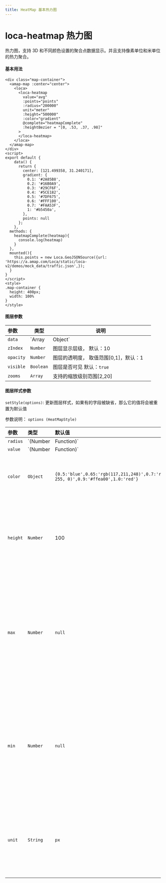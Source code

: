 ```yaml
---
title: HeatMap 基本热力图
---
```

# loca-heatmap 热力图
热力图，支持 3D 和不同颜色设置的聚合点数据显示。并且支持像素单位和米单位的热力聚合。
#### 基本用法
```vue
<div class="map-container">
  <amap-map :center="center">
    <loca>
      <loca-heatmap
        value="avg"
        :points="points"
        :radius="200000"
        unit="meter"
        :height="500000"
        :color="gradient"
        @complete="heatmapComplete"
        :heightBezier = "[0, .53, .37, .98]"
      >
      </loca-heatmap>
    </loca>
  </amap-map>
</div>
<script>
export default {
    data() {
      return {
        center: [121.499358, 31.240171],
        gradient: {
          0.1: '#2A85B8',
          0.2: '#16B0A9',
          0.3: '#29CF6F',
          0.4: '#5CE182',
          0.5: '#7DF675',
          0.6: '#FFF100',
          0.7: '#FAA53F',
          1: '#b5450a',
        },
        points: null
      };
    },
  methods: {
    heatmapComplete(heatmap){
      console.log(heatmap)
    }
  },
  mounted(){
    this.points = new Loca.GeoJSONSource({url: 'https://a.amap.com/Loca/static/loca-v2/demos/mock_data/traffic.json',});
  }
}
</script>
<style>
.map-container {
  height: 400px;
  width: 100%
}
</style>
```

#### 图层参数

| 参数           | 类型                       | 说明                                                         |
| :------------- | -------------------------- | ------------------------------------------------------------ |
| `data`         | `Array | Object` <img width=250/>                     | **为必填值**，data可以为点对象的数组，或者是`geojson`格式的对象，或者是直接传入`Loca.GeoJSONSource()`处理过后的对象 |
| `zIndex`       | `Number`                   | 图层显示层级， 默认：10                                            |
| `opacity`      | `Number`                   | 图层的透明度， 取值范围[0,1]，默认：1                                 |
| `visible` | `Boolean`                  | 图层是否可见  默认：`true`               |
| `zooms`        | `Array`                    | 支持的缩放级别范围[2,20]                                           |

#### 图层样式参数
`setStyle(options)`: 更新图层样式，如果有的字段被缺省，那么它的值将会被重置为默认值

参数说明：
`options (HeatMapStyle)`

| 参数            | 类型  | 默认值 | 说明                                                         |
| :---------     | :----- | :----- | :----------------------------------------------------------- |
| `radius`       |  `(Number | Function)`    | 20                      |热力的聚合半径，支持每个点的半径单独设置，单位取决于 unit 字段。支持动画过渡效果。 |
| `value `       |  `(Number | Function)`    | 10                      | 每个热力点的值，会影响最终的聚合结果，值越高代表越热。 |
| `color `       |   `Object`                | `{0.5:'blue',0.65:'rgb(117,211,248)',0.7:'rgb(0, 255, 0)',0.9:'#ffea00',1.0:'red'}` | 热力的颜色梯度，值是对象映射的形式。 |
| `height `      |   `Number`                | 100                     | 	热力最高点的高度值，单位取决于 unit 字段。支持动画过渡效果。 |
| `max `         |   `Number`                |  `null `     | 热力值的最大值，默认为数据中的最高值，也可以自定义设置，会控制热力的最热区域的显示效果。  |
| `min `         |   `Number`                |  `null `     | 热力值的最小值，默认为数据中的最小值，也可以自定义设置，会控制热力的最冷区域的显示效果。  |
| `unit `        |   `String`                |  `px `       | 热力的单位，可选值是 px 和 meter。meter 代表地理真实的距离。  |
